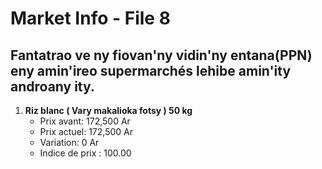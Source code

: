# Market Info - File 8

## Fantatrao ve ny fiovan'ny vidin'ny entana(PPN) eny amin'ireo supermarchés lehibe amin'ity androany ity.

1. **Riz blanc ( Vary makalioka fotsy ) 50 kg**
   - Prix avant: 172,500 Ar
   - Prix actuel: 172,500 Ar
   - Variation: 0 Ar
   - Indice de prix : 100.00

